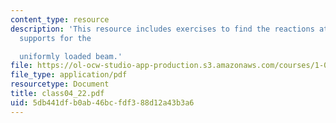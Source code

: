 ```yaml
---
content_type: resource
description: 'This resource includes exercises to find the reactions at the three
  supports for the

  uniformly loaded beam.'
file: https://ol-ocw-studio-app-production.s3.amazonaws.com/courses/1-050-solid-mechanics-fall-2004/5db441dfb0ab46bcfdf388d12a43b3a6_class04_22.pdf
file_type: application/pdf
resourcetype: Document
title: class04_22.pdf
uid: 5db441df-b0ab-46bc-fdf3-88d12a43b3a6
---
```

